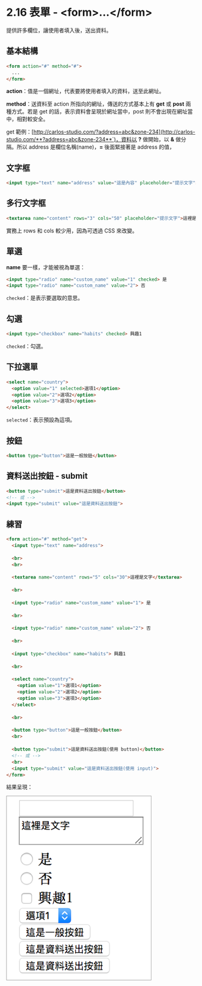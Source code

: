 # 2.16 表單 - &lt;form&gt;...&lt;/form&gt;

提供許多欄位，讓使用者填入後，送出資料。

## 基本結構

```html
<form action="#" method="#">
  ...
</form>
```

**action**：值是一個網址，代表要將使用者填入的資料，送至此網址。

**method**：送資料至 action 所指向的網址，傳送的方式基本上有 **get** 或 **post** 兩種方式。若是 get 的話，表示資料會呈現於網址當中，post 則不會出現在網址當中，相對較安全。

get 範例：[http://carlos-studio.com/?address=abc&zone-234](http://carlos-studio.com/**?address=abc&zone-234**`)，資料以 **?** 做開始，以 **&** 做分隔。所以 address 是欄位名稱\(name\)，**=** 後面緊接著是 address 的值，

## 文字框

```html
<input type="text" name="address" value="這是內容" placeholder="提示文字">
```

## 多行文字框

```html
<textarea name="content" rows="3" cols="50" placeholder="提示文字">這裡是文字</textarea>
```

實務上 rows 和 cols 較少用，因為可透過 CSS 來改變。

## 單選

**name** 要一樣，才能被視為單選：

```html
<input type="radio" name="custom_name" value="1" checked> 是
<input type="radio" name="custom_name" value="2"> 否
```

`checked`：是表示要選取的意思。

## 勾選

```html
<input type="checkbox" name="habits" checked> 興趣1
```

`checked`：勾選。

## 下拉選單

```html
<select name="country">
  <option value="1" selected>選項1</option>
  <option value="2">選項2</option>
  <option value="3">選項3</option>
</select>
```

`selected`：表示預設為這項。

## 按鈕

```html
<button type="button">這是一般按鈕</button>
```

## 資料送出按鈕 - submit

```html
<button type="submit">這是資料送出按鈕</button>
<!-- 或 -->
<input type="submit" value="這是資料送出按鈕">
```

## 練習

```html
<form action="#" method="get">
  <input type="text" name="address">
  
  <br>
  <br>

  <textarea name="content" rows="5" cols="30">這裡是文字</textarea>

  <br>

  <input type="radio" name="custom_name" value="1"> 是

  <br>

  <input type="radio" name="custom_name" value="2"> 否

  <br>

  <input type="checkbox" name="habits"> 興趣1

  <br>

  <select name="country">
    <option value="1">選項1</option>
    <option value="2">選項2</option>
    <option value="3">選項3</option>
  </select>

  <br>

  <button type="button">這是一般按鈕</button>
  <br>

  <button type="submit">這是資料送出按鈕(使用 button)</button>
  <!-- 或 -->
  <br>
  <input type="submit" value="這是資料送出按鈕(使用 input)">
</form>
```

結果呈現：

![](/assets/表單基礎.png)

